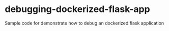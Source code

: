 # debugging-dockerized-flask-app
Sample code for demonstrate how to debug an dockerized flask application
